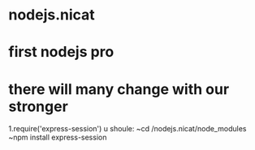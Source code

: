 # nodejs.nicat
# first nodejs pro
# there will many change with our stronger

1.require('express-session')
u shoule:
  ~cd /nodejs.nicat/node_modules
  ~npm install express-session

